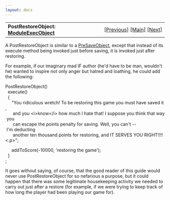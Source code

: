```yaml
---
layout: docs
---
```

<table width="100%" data-border="0" data-cellspacing="0"
data-cellpadding="3" data-bgcolor="#C0C0C0">
<colgroup>
<col style="width: 50%" />
<col style="width: 50%" />
</colgroup>
<tbody>
<tr>
<td style="text-align: left;"><strong>PostRestoreObject: <a
href="moduleexecobject.html">ModuleExecObject</a><br />
</strong></td>
<td style="text-align: right;"><a
href="presaveobject.html">[Previous]</a> <a
href="generalintroduction.html">[Main]</a> <a
href="postundoobject.html">[Next]</a></td>
</tr>
</tbody>
</table>

  
A PostRestoreObject is similar to a [PreSaveObject](presaveobject.html),
except that instead of its execute method being invoked just before
saving, it is invoked just after restoring.  
  
For example, if our imaginary mad IF author (he'd have to be man,
wouldn't he) wanted to inspire not only anger but hatred and loathing,
he could add the following:  
  
PostRestoreObject()  
  execute()  
  {  
     "You ridiculous wretch! To be restoring this game you must have saved it,   
      and you \<i\>know\</i\> how much I hate that! I suppose you think that way you   
      can escape the points penalty for saving. Well, you can't -- I'm deducting  
      another ten thousand points for restoring, and IT SERVES YOU RIGHT!!!!\<.p\>";  
  
     addToScore(-10000, 'restoring the game');     
  }  
;  
  
It goes without saying, of course, that the good reader of this guide
would never use PostRestoreObject for so nefarious a purpose, but it
could happen that there was some legitimate housekeeping activity we
needed to carry out just after a restore (for example, if we were trying
to keep track of how long the player had been playing our game for).  
  
  
